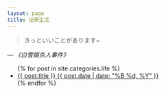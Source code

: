 ```yaml
---
layout: page
title: 记录生活
---
```

> きっといいことがあります~
<p class="clearfix"><cite>— 《白雪姬杀人事件》</cite></p>

<div class="wrapper">
<ul class="post-list">
{% for post in site.categories.life %}
  <li><a href="{{ site.url }}{{ post.url }}">{{ post.title }} <span class="entry-date"><time datetime="{{ post.date | date_to_xmlschema }}">{{ post.date | date: "%B %d, %Y" }}</time></span></a></li>
{% endfor %}
</ul>
</div>


